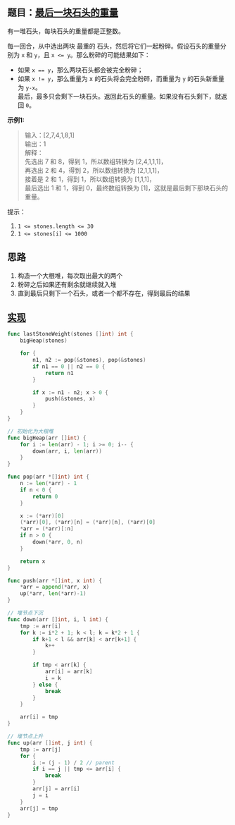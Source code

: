 ## 题目：[最后一块石头的重量](https://leetcode-cn.com/problems/last-stone-weight/)

有一堆石头，每块石头的重量都是正整数。

每一回合，从中选出两块 最重的 石头，然后将它们一起粉碎。假设石头的重量分别为 `x` 和 `y`，且 `x <= y`。那么粉碎的可能结果如下：

* 如果 `x == y`，那么两块石头都会被完全粉碎；
* 如果 `x != y`，那么重量为 x 的石头将会完全粉碎，而重量为 `y` 的石头新重量为 `y-x`。  
最后，最多只会剩下一块石头。返回此石头的重量。如果没有石头剩下，就返回 `0`。

**示例1:**
>输入：[2,7,4,1,8,1]  
>输出：1  
>解释：  
>先选出 7 和 8，得到 1，所以数组转换为 [2,4,1,1,1]，  
>再选出 2 和 4，得到 2，所以数组转换为 [2,1,1,1]，  
>接着是 2 和 1，得到 1，所以数组转换为 [1,1,1]，  
>最后选出 1 和 1，得到 0，最终数组转换为 [1]，这就是最后剩下那块石头的重量。 

提示：
1. `1 <= stones.length <= 30`
2. `1 <= stones[i] <= 1000`
     
## 思路
1. 构造一个大根堆，每次取出最大的两个
2. 粉碎之后如果还有剩余就继续就入堆
3. 直到最后只剩下一个石头，或者一个都不存在，得到最后的结果

## [实现](https://github.com/mzmuer/leetcode/blob/master/question1046/answer_test.go)
```go
func lastStoneWeight(stones []int) int {
	bigHeap(stones)

	for {
		n1, n2 := pop(&stones), pop(&stones)
		if n1 == 0 || n2 == 0 {
			return n1
		}

		if x := n1 - n2; x > 0 {
			push(&stones, x)
		}
	}
}

// 初始化为大根堆
func bigHeap(arr []int) {
	for i := len(arr) - 1; i >= 0; i-- {
		down(arr, i, len(arr))
	}
}

func pop(arr *[]int) int {
	n := len(*arr) - 1
	if n < 0 {
		return 0
	}

	x := (*arr)[0]
	(*arr)[0], (*arr)[n] = (*arr)[n], (*arr)[0]
	*arr = (*arr)[:n]
	if n > 0 {
		down(*arr, 0, n)
	}

	return x
}

func push(arr *[]int, x int) {
	*arr = append(*arr, x)
	up(*arr, len(*arr)-1)
}

// 堆节点下沉
func down(arr []int, i, l int) {
	tmp := arr[i]
	for k := i*2 + 1; k < l; k = k*2 + 1 {
		if k+1 < l && arr[k] < arr[k+1] {
			k++
		}

		if tmp < arr[k] {
			arr[i] = arr[k]
			i = k
		} else {
			break
		}
	}

	arr[i] = tmp
}

// 堆节点上升
func up(arr []int, j int) {
	tmp := arr[j]
	for {
		i := (j - 1) / 2 // parent
		if i == j || tmp <= arr[i] {
			break
		}
		arr[j] = arr[i]
		j = i
	}
	arr[j] = tmp
}
```